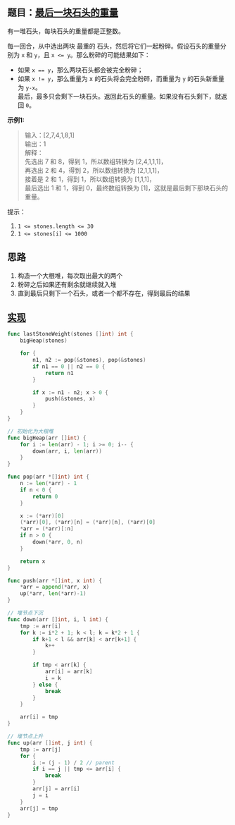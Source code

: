 ## 题目：[最后一块石头的重量](https://leetcode-cn.com/problems/last-stone-weight/)

有一堆石头，每块石头的重量都是正整数。

每一回合，从中选出两块 最重的 石头，然后将它们一起粉碎。假设石头的重量分别为 `x` 和 `y`，且 `x <= y`。那么粉碎的可能结果如下：

* 如果 `x == y`，那么两块石头都会被完全粉碎；
* 如果 `x != y`，那么重量为 x 的石头将会完全粉碎，而重量为 `y` 的石头新重量为 `y-x`。  
最后，最多只会剩下一块石头。返回此石头的重量。如果没有石头剩下，就返回 `0`。

**示例1:**
>输入：[2,7,4,1,8,1]  
>输出：1  
>解释：  
>先选出 7 和 8，得到 1，所以数组转换为 [2,4,1,1,1]，  
>再选出 2 和 4，得到 2，所以数组转换为 [2,1,1,1]，  
>接着是 2 和 1，得到 1，所以数组转换为 [1,1,1]，  
>最后选出 1 和 1，得到 0，最终数组转换为 [1]，这就是最后剩下那块石头的重量。 

提示：
1. `1 <= stones.length <= 30`
2. `1 <= stones[i] <= 1000`
     
## 思路
1. 构造一个大根堆，每次取出最大的两个
2. 粉碎之后如果还有剩余就继续就入堆
3. 直到最后只剩下一个石头，或者一个都不存在，得到最后的结果

## [实现](https://github.com/mzmuer/leetcode/blob/master/question1046/answer_test.go)
```go
func lastStoneWeight(stones []int) int {
	bigHeap(stones)

	for {
		n1, n2 := pop(&stones), pop(&stones)
		if n1 == 0 || n2 == 0 {
			return n1
		}

		if x := n1 - n2; x > 0 {
			push(&stones, x)
		}
	}
}

// 初始化为大根堆
func bigHeap(arr []int) {
	for i := len(arr) - 1; i >= 0; i-- {
		down(arr, i, len(arr))
	}
}

func pop(arr *[]int) int {
	n := len(*arr) - 1
	if n < 0 {
		return 0
	}

	x := (*arr)[0]
	(*arr)[0], (*arr)[n] = (*arr)[n], (*arr)[0]
	*arr = (*arr)[:n]
	if n > 0 {
		down(*arr, 0, n)
	}

	return x
}

func push(arr *[]int, x int) {
	*arr = append(*arr, x)
	up(*arr, len(*arr)-1)
}

// 堆节点下沉
func down(arr []int, i, l int) {
	tmp := arr[i]
	for k := i*2 + 1; k < l; k = k*2 + 1 {
		if k+1 < l && arr[k] < arr[k+1] {
			k++
		}

		if tmp < arr[k] {
			arr[i] = arr[k]
			i = k
		} else {
			break
		}
	}

	arr[i] = tmp
}

// 堆节点上升
func up(arr []int, j int) {
	tmp := arr[j]
	for {
		i := (j - 1) / 2 // parent
		if i == j || tmp <= arr[i] {
			break
		}
		arr[j] = arr[i]
		j = i
	}
	arr[j] = tmp
}
```